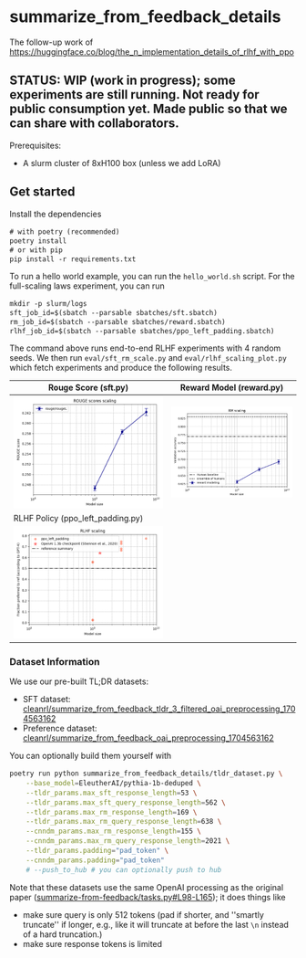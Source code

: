 # summarize_from_feedback_details

The follow-up work of https://huggingface.co/blog/the_n_implementation_details_of_rlhf_with_ppo


## STATUS: **WIP (work in progress)**; some experiments are still running. Not ready for public consumption yet. Made public so that we can share with collaborators.


Prerequisites:
* A slurm cluster of 8xH100 box (unless we add LoRA)


## Get started

Install the dependencies

```
# with poetry (recommended)
poetry install
# or with pip
pip install -r requirements.txt
```

To run a hello world example, you can run the `hello_world.sh` script. For the full-scaling laws experiment, you can run 

```
mkdir -p slurm/logs
sft_job_id=$(sbatch --parsable sbatches/sft.sbatch)
rm_job_id=$(sbatch --parsable sbatches/reward.sbatch)
rlhf_job_id=$(sbatch --parsable sbatches/ppo_left_padding.sbatch)
```

The command above runs end-to-end RLHF experiments with 4 random seeds. We then run `eval/sft_rm_scale.py` and `eval/rlhf_scaling_plot.py` which fetch experiments and produce the following results.

| Rouge Score (sft.py) | Reward Model (reward.py) | 
| --- | --- | 
| ![](eval/rouge_score_plot.png) | ![](eval/rm_scale_plot.png) |
| RLHF Policy (ppo_left_padding.py) | |
| ![](eval/rlhf_scale_plot.png) | |


### Dataset Information


We use our pre-built TL;DR datasets:

* SFT dataset: [cleanrl/summarize_from_feedback_tldr_3_filtered_oai_preprocessing_1704563162](https://huggingface.co/datasets/cleanrl/summarize_from_feedback_tldr_3_filtered_oai_preprocessing_1704563162)
* Preference dataset: [cleanrl/summarize_from_feedback_oai_preprocessing_1704563162](https://huggingface.co/datasets/cleanrl/summarize_from_feedback_oai_preprocessing_1704563162)

You can optionally build them yourself with

```bash
poetry run python summarize_from_feedback_details/tldr_dataset.py \
    --base_model=EleutherAI/pythia-1b-deduped \
    --tldr_params.max_sft_response_length=53 \
    --tldr_params.max_sft_query_response_length=562 \
    --tldr_params.max_rm_response_length=169 \
    --tldr_params.max_rm_query_response_length=638 \
    --cnndm_params.max_rm_response_length=155 \
    --cnndm_params.max_rm_query_response_length=2021 \
    --tldr_params.padding="pad_token" \
    --cnndm_params.padding="pad_token"
    # --push_to_hub # you can optionally push to hub
```

Note that these datasets use the same OpenAI processing as the original paper ([summarize-from-feedback/tasks.py#L98-L165](https://github.com/openai/summarize-from-feedback/blob/700967448d10004279f138666442bf1497d0e705/summarize_from_feedback/tasks.py#L98-L165)); it does things like

* make sure query is only 512 tokens (pad if shorter, and ''smartly truncate'' if longer, e.g., like it will truncate at before the last `\n` instead of a hard truncation.)
* make sure response tokens is limited